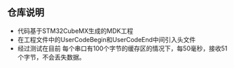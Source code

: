 ## 仓库说明

- 代码基于STM32CubeMX生成的MDK工程
- 在工程文件中的UserCodeBegin和UserCodeEnd中间引入头文件
- 经过测试在目前 每个串口有100个字节的缓存区的情况下，每50毫秒，接收51个字节，不会丢失数据。
